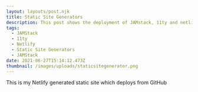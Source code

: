 ```yaml
---
layout: layouts/post.njk
title: Static Site Generators
description: This post shows the deployment of JAMstack, 11ty and netlify solution
tags:
  - JAMStack
  - 11ty
  - Netlify
  - Static Site Generators
  - JAMStack
date: 2021-06-27T15:14:12.473Z
thumbnail: /images/uploads/staticsitegenerator.png
---
```

This is my Netlify generated static site which deploys from GitHub
